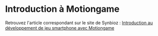 # Introduction à Motiongame

Retrouvez l'article correspondant sur le site de Synbioz : [Introduction au développement de jeu smartphone avec Motiongame](http://www.synbioz.com/blog/introduction_a_motiongame)
